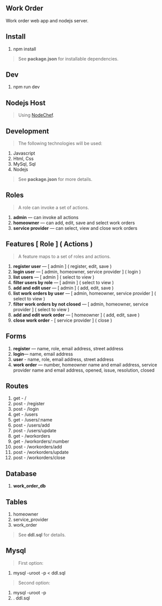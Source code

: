 Work Order
----------
Work order web app and nodejs server.

Install
-------
1. npm install
>See **package.json** for installable dependencies.

Dev
---
1. npm run dev

Nodejs Host
-----------
>Using [NodeChef](https://www.nodechef.com/nodejs-hosting).

Development
-----------
>The following technologies will be used:
1. Javascript
2. Html, Css
3. MySql, Sql
4. Nodejs
>See **package.json** for more details.

Roles
-----
>A role can invoke a set of actions.
1. **admin** — can invoke all actions
2. **homeowner** — can add, edit, save and select work orders
3. **service provider** — can select, view and close work orders

Features [ Role ] ( Actions )
-----------------------------
>A feature maps to a set of roles and actions.
1. **register user** — [ admin ] ( register, edit, save )
2. **login user** — [ admin, homeowner, service provider ] ( login )
3. **list users** — [ admin ] ( select to view )
4. **filter users by role** — [ admin ] ( select to view )
5. **add and edit user** — [ admin ] ( add, edit, save )
6. **list work orders by user** — [ admin, homeowner, service provider ] ( select to view )
7. **filter work orders by not closed** — [ admin, homeowner, service provider ] ( select to view )
8. **add and edit work order** — [ homeowner ] ( add, edit, save )
9. **close work order** - [ service provider ] ( close )

Forms
-----
1. **register** — name, role, email address, street address
2. **login**— name, email address
3. **user** - name, role, email address, street address
4. **work order** — number, homeowner name and email address, service provider name and email address, opened, issue, resolution, closed

Routes
------
1. get  - /
2. post - /register
3. post - /login
4. get  - /users
5. get  - /users/:name
6. post - /users/add
7. post - /users/update
8. get  - /workorders
9. get  - /workorders/:number
10. post - /workorders/add
11. post - /workorders/update
12. post - /workorders/close

Database
--------
1. **work_order_db**

Tables
------
1. homeowner
2. service_provider
3. work_order
>See **ddl.sql** for details.

Mysql
-----
>First option:
1. mysql -uroot -p < ddl.sql
>Second option:
1. mysql -uroot -p
2. \. ddl.sql